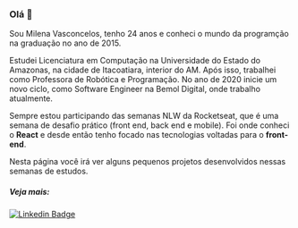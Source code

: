 ### Olá 👋

Sou Milena Vasconcelos, tenho 24 anos e conheci o mundo da programção na graduação no ano de 2015. 

Estudei Licenciatura em Computação na Universidade do Estado do Amazonas, na cidade de Itacoatiara, interior do AM. Após isso, trabalhei como Professora de Robótica e Programação.
No ano de 2020 inicie um novo ciclo, como Software Engineer na Bemol Digital, onde trabalho atualmente.

Sempre estou participando das semanas NLW da Rocketseat, que é uma semana de desafio prático (front end, back end e mobile). Foi onde conheci o **React** e desde então tenho focado nas tecnologias voltadas para o **front-end**.

Nesta página você irá ver alguns pequenos  projetos desenvolvidos nessas semanas de estudos.

##### Veja mais:
[![Linkedin Badge](https://img.shields.io/badge/-LinkedIn-blue?style=flat-square&logo=Linkedin&logoColor=white&link=https://www.linkedin.com/in/milena-vasconcelos-342445125/)](https://www.linkedin.com/in/milena-vasconcelos-342445125/)




<!--
**milenavms/milenavms** is a ✨ _special_ ✨ repository because its `README.md` (this file) appears on your GitHub profile.

Here are some ideas to get you started:

- 🔭 I’m currently working on ...
- 🌱 I’m currently learning ...
- 👯 I’m looking to collaborate on ...
- 🤔 I’m looking for help with ...
- 💬 Ask me about ...
- 📫 How to reach me: ...
- 😄 Pronouns: ...
- ⚡ Fun fact: ...
-->
